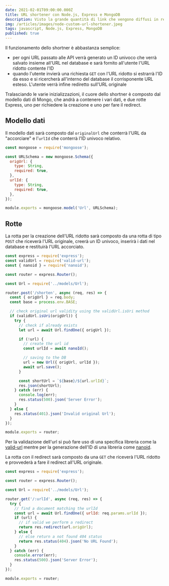 ```yaml
---
date: 2021-02-01T09:00:00.000Z
title: URL shortener con Node.js, Express e MongoDB
description: Visto la grande quantità di link che vengono diffusi in rete si sente spesso l'esigenza di generare dei link molto più brevi ed è qui che entrano in gioco gli URL shortener.
img: /articles/images/node-custom-url-shortener.jpeg
tags: javascript, Node.js, Express, MongoDB
published: true
---
```


Il funzionamento dello shortner è abbastanza semplice:

- per ogni URL passato alle API verrà generato un ID univoco che verrà salvato insieme all'URL nel database e sarà fornito all'utente l'URL ridotto contente l'ID
- quando l'utente invierà una richiesta `GET` con l'URL ridotto si estrarrà l'ID da esso e si ricercherà all'interno del database il corrisponente URL esteso. L'utente verrà infine rediretto sull'URL originale

Tralasciando le varie inizializzazioni, il cuore dello shortner è composto dal modello dati di Mongo, che andrà a contenere i vari dati, e due rotte Express, uno per richiedere la creazione e uno per fare il redirect.

## Modello dati

Il modello dati sarà composto dal `originalUrl` che conterrà l'URL da "accorciare" e l'`urlId` che conterrà l'ID univoco relativo.

```javascript
const mongoose = require('mongoose');

const URLSchema = new mongoose.Schema({
  origUrl: {
    type: String,
    required: true,
  },
  urlId: {
    type: String,
    required: true,
  },
});

module.exports = mongoose.model('Url', URLSchema);
```

## Rotte

La rotta per la creazione dell'URL ridotto sarà composto da una rotta di tipo `POST` che riceverà l'URL originale, creerà un ID univoco, inserirà i dati nel database e restituirà l'URL accorciato.

```javascript
const express = require('express');
const validUrl = require('valid-url');
const { nanoid } = require('nanoid');

const router = express.Router();

const Url = require('../models/Url');

router.post('/shorten', async (req, res) => {
  const { origUrl } = req.body;
  const base = process.env.BASE;

  // check original url validity using the validUrl.isUri method
  if (validUrl.isUri(origUrl)) {
    try {
      // check if already exists
      let url = await Url.findOne({ origUrl });

      if (!url) {
        // create the url id
        const urlId = await nanoId();

        // saving to the DB
        url = new Url({ origUrl, urlId });
        await url.save();
      }

      const shortUrl = `${base}/${url.urlId}`;
      res.json(shortUrl);
    } catch (err) {
      console.log(err);
      res.status(500).json('Server Error');
    }
  } else {
    res.status(401).json('Invalid original Url');
  }
});

module.exports = router;
```

Per la validazione dell'url si può fare uso di una specifica libreria come la [valid-url](https://www.npmjs.com/package/valid-url) mentre per la generazione dell'ID di una libreria come [nanoid](https://github.com/ai/nanoid).

La rotta con il redirect sarà composto da una `GET` che riceverà l'URL ridotto e provvederà a fare il redirect all'URL originale.

```javascript
const express = require('express');

const router = express.Router();

const Url = require('../models/Url');

router.get('/:urlId', async (req, res) => {
  try {
    // find a document matching the urlId
    const url = await Url.findOne({ urlId: req.params.urlId });
    if (url) {
      // if valid we perform a redirect
      return res.redirect(url.origUrl);
    } else {
      // else return a not found 404 status
      return res.status(404).json('No URL Found');
    }
  } catch (err) {
    console.error(err);
    res.status(500).json('Server Error');
  }
});

module.exports = router;
```
